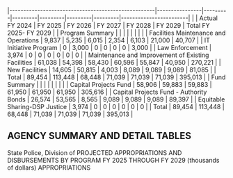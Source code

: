 |----------------------------------------------------|----------------|---------|---------|---------|---------|---------|------------------------|
|                                                    | Actual FY 2024 | FY 2025 | FY 2026 | FY 2027 | FY 2028 | FY 2029 | Total FY 2025- FY 2029 |
| Program Summary                                    |                |         |         |         |         |         |                        |
| Facilities Maintenance and Operations              | 9,837          | 5,235   | 6,015   | 2,354   | 6,103   | 21,000  | 40,707                 |
| IT Initiative Program                              | 0              | 3,000   | 0       | 0       | 0       | 0       | 3,000                  |
| Law Enforcement                                    | 3,974          | 0       | 0       | 0       | 0       | 0       | 0                      |
| Maintenance and Improvement of Existing Facilities | 61,038         | 54,398  | 58,430  | 60,596  | 55,847  | 40,950  | 270,221                |
| New Facilities                                     | 14,605         | 50,815  | 4,003   | 8,089   | 9,089   | 9,089   | 81,085                 |
| Total                                              | 89,454         | 113,448 | 68,448  | 71,039  | 71,039  | 71,039  | 395,013                |
| Fund Summary                                       |                |         |         |         |         |         |                        |
| Capital Projects Fund                              | 58,906         | 59,883  | 59,883  | 61,950  | 61,950  | 61,950  | 305,616                |
| Capital Projects Fund - Authority Bonds            | 26,574         | 53,565  | 8,565   | 9,089   | 9,089   | 9,089   | 89,397                 |
| Equitable Sharing-DSP Justice                      | 3,974          | 0       | 0       | 0       | 0       | 0       | 0                      |
| Total                                              | 89,454         | 113,448 | 68,448  | 71,039  | 71,039  | 71,039  | 395,013                |

## **AGENCY SUMMARY AND DETAIL TABLES**

State Police, Division of PROJECTED APPROPRIATIONS AND DISBURSEMENTS BY PROGRAM FY 2025 THROUGH FY 2029 (thousands of dollars) APPROPRIATIONS